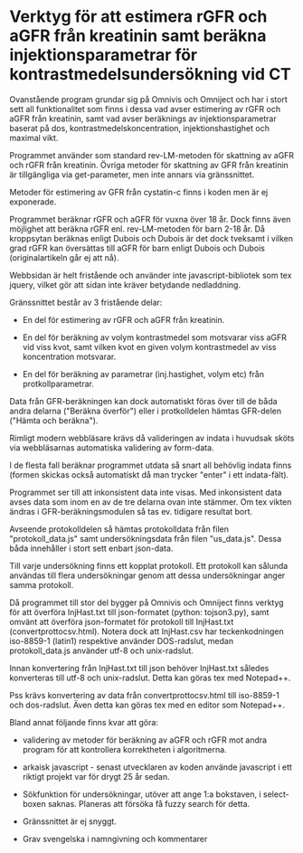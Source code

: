 # Verktyg för att estimera rGFR och aGFR från kreatinin samt beräkna injektionsparametrar för kontrastmedelsundersökning vid CT

Ovanstående program grundar sig på Omnivis och Omniject och har i stort sett all funktionalitet som finns i dessa vad
avser estimering av rGFR och aGFR från kreatinin, samt vad avser beräknings av injektionsparametrar baserat på dos, kontrastmedelskoncentration,
injektionshastighet och maximal vikt.

Programmet använder som standard rev-LM-metoden för skattning av aGFR och rGFR från kreatinin.
Övriga metoder för skattning av GFR från kreatinin är tillgängliga via get-parameter, men inte annars via gränssnittet.

Metoder för estimering av GFR från cystatin-c finns i koden men är ej exponerade.

Programmet beräknar rGFR och aGFR för vuxna över 18 år. 
Dock finns även möjlighet att beräkna rGFR enl. rev-LM-metoden för barn 2-18 år.
Då kroppsytan beräknas enligt Dubois och Dubois är det dock tveksamt i vilken grad rGFR kan översättas till aGFR för barn enligt Dubois och Dubois (originalartikeln går ej att nå).

Webbsidan är helt fristående och använder inte javascript-bibliotek som tex jquery, vilket gör att sidan inte kräver betydande nedladdning.

Gränssnittet består av 3 fristående delar:

- En del för estimering av rGFR och aGFR från kreatinin.

- En del för beräkning av volym kontrastmedel som motsvarar viss aGFR vid viss kvot, samt vilken kvot en given volym kontrastmedel av viss koncentration motsvarar.

- En del för beräkning av parametrar (inj.hastighet, volym etc) från protkollparametrar.

Data från GFR-beräkningen kan dock automatiskt föras över till de båda andra delarna ("Beräkna överför") eller i protkolldelen hämtas GFR-delen ("Hämta och beräkna").

Rimligt modern webbläsare krävs då valideringen av indata i huvudsak sköts via webbläsarnas automatiska validering av form-data.

I de flesta fall beräknar programmet utdata så snart all behövlig indata finns (formen skickas också automatiskt då man trycker "enter" i ett indata-fält).

Programmet ser till att inkonsistent data inte visas. Med inkonsistent data avses data som inom en av de tre delarna ovan inte stämmer.
Om tex vikten ändras i GFR-beräkningsmodulen så tas ev. tidigare resultat bort.

Avseende protokolldelen så hämtas protokolldata från filen "protokoll_data.js" samt undersökningsdata från filen "us_data.js".
Dessa båda innehåller i stort sett enbart json-data.

Till varje undersökning finns ett kopplat protokoll.
Ett protokoll kan sålunda användas till flera undersökningar genom att dessa undersökningar anger samma protokoll.

Då programmet till stor del bygger på Omnivis och Omniject finns verktyg för att överföra InjHast.txt till json-formatet (python: tojson3.py),
samt omvänt att överföra json-formatet för protokoll till InjHast.txt (convertprottocsv.html).
Notera dock att InjHast.csv har teckenkodningen iso-8859-1 (latin1) respektive använder DOS-radslut, medan protokoll_data.js använder utf-8 och unix-radslut.

Innan konvertering från InjHast.txt till json behöver InjHast.txt således konverteras till utf-8 och unix-radslut.
Detta kan göras tex med Notepad++.

Pss krävs konvertering av data från convertprottocsv.html till iso-8859-1 och dos-radslut.
Även detta kan göras tex med en editor som Notepad++.


Bland annat följande finns kvar att göra:

- validering av metoder för beräkning av aGFR och rGFR mot andra program för att kontrollera korrektheten i algoritmerna.

- arkaisk javascript - senast utvecklaren av koden använde javascript i ett riktigt projekt var för drygt 25 år sedan.

- Sökfunktion för undersökningar, utöver att ange 1:a bokstaven, i select-boxen saknas. Planeras att försöka få fuzzy search för detta.

- Gränssnittet är ej snyggt.

- Grav svengelska i namngivning och kommentarer




